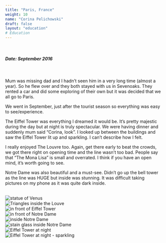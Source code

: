 ```yaml
---
title: "Paris, France"
weight: 10
name: "Corina Pelichowski"
draft: false
layout: "education"
# Education
---
```

  <br>
  <h5>Date: September 2016</h5>
  <br>
<p>
  Mum was missing dad and I hadn’t seen him in a very long time (almost a year). So he flew over and they both stayed with us in Sevenoaks. They rented a car and did some exploring of their own but it was decided that we all go to Paris.
</p>

<p>
  We went in September, just after the tourist season so everything was easy to see/experience.
</p>

<p>
  The Eiffel Tower was everything I dreamed it would be. It’s pretty majestic during the day but at night is truly spectacular. We were having dinner and suddenly mum said “Corina, look”. I looked up between the buildings and saw the Eiffel Tower lit up and sparkling. I can’t describe how I felt.
</p>

<p>
  I really enjoyed The Louvre too. Again, get there early to beat the crowds, we got there right on opening time and the line wasn’t too bad. People say that “The Mona Lisa” is small and overrated. I think if you have an open mind, it’s worth going to see.
</p>

<p>
  Notre Dame was also beautiful and a must-see. Didn’t go up the bell tower as the line was HUGE but inside was stunning. It was difficult taking pictures on my phone as it was quite dark inside.
</p>

<br>
<!-- IMAGES --> 

<div class="row">
    <div class="col">
      <img src="/img/blog/8_paris1.jpg" alt="statue of Venus">
    </div>
    <div class="col">
      <img src="/img/blog/8_paris2.jpg" alt="Triangles inside the Louve">
    </div>
    <div class="col">
      <img src="/img/blog/8_paris3.jpg" alt="in front of Eiffel Tower">
    </div>
    <div class="col">
      <img src="/img/blog/8_paris4.jpg" alt="in front of Notre Dame">
    </div>
</div>

<div class="row">
    <div class="col">
      <img src="/img/blog/8_paris5.jpg" alt="inside Notre Dame">
    </div>
    <div class="col">
      <img src="/img/blog/8_paris6.jpg" alt=" stain glass inside Notre Dame">
    </div>
    <div class="col">
      <img src="/img/blog/8_paris7.jpg" alt="Eiffel Tower at night">
    </div>
    <div class="col">
      <img src="/img/blog/8_paris8.jpg" alt="Eiffel Tower at night - sparkling">
    </div>
</div>